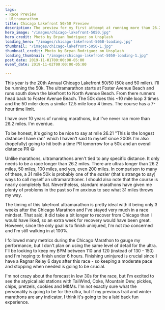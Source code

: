 ```yaml
---
tags:
- Race Preview
- Ultramarathon
title: Chicago Lakefront 50/50 Preview
description: The preview for my first attempt at running more than 26.2 miles
hero_image: "/images/chicago-lakefront-5050.jpg"
hero_credit: Photo by Bryan Rodriguez on Unsplash
loading_hero: "/images/chicago-lakefront-5050-loading.jpg"
thumbnail: "/images/chicago-lakefront-5050-1.jpg"
thumbnail_credit: Photo by Bryan Rodriguez on Unsplash
loading_thumbnail: "/images/chicago-lakefront-5050-loading-1.jpg"
post_date: 2019-11-01T00:00:00-05:00
event_date: 2019-11-02T00:00:00-05:00

---
```

This year is the 20th Annual Chicago Lakefront 50/50 (50k and 50 miler). I'll be running the 50k. The ultramarathon starts at Foster Avenue Beach and runs south down the lakefront to North Avenue Beach. From there runners head back to Foster Avenue Beach. The 50k does this \~10 mile loop 3 times and the 50 miler does a similar 12.5 mile loop 4 times. The course has a 7-hour time limit.

I have over 10 years of running marathons, but I've never ran more than 26.2 miles. I'm overdue.

To be honest, it's going to be nice to say at mile 26.21 "This is the longest distance I have ran" which I haven't said to myself since 2009. I'm also (hopefully) going to hit both a time PR tomorrow for a 50k and an overall distance PR 😃

Unlike marathons, ultramarathons aren't tied to any specific distance. It only needs to be a race longer than 26.2 miles. There are ultras longer than 26.2 miles, 50 miles, 100 miles, and yes, even 200 miles. In comparison to many of these, a 31 mile 50k is probably one of the _easier_ (that's strange to say) ways to call myself an ultramarathoner. I should also note that the course is nearly completely flat. Nevertheless, standard marathons have given me plenty of problems in the past so I'm anxious to see what 31 miles throws my way.

The timing of this lakefront ultramarathon is pretty ideal with it being only 3 weeks after the Chicago Marathon and I've stayed very much in a race mindset. That said, it did take a bit longer to recover from Chicago than I would have liked, so an extra week for recovery would have been great. However, since the only goal is to finish uninjured, I'm not _too_ concerned and I'm still walking in at 100%.

I followed many metrics during the Chicago Marathon to gauge my performance, but I don't plan on using the same level of detail for the ultra. I'll be looking to keep my BPM between 110 and 120 (instead of 130 - 150) and I'm hoping to finish under 6 hours. Finishing uninjured is crucial since I have a Ragnar Relay 6 days after this race - so keeping a moderate pace and stopping when needed is going to be crucial.

I'm not crazy about the forecast in low 30s for the race, but I'm excited to see the atypical aid stations with TailWind, Coke, Mountain Dew, pickles, chips, pretzels, cookies and M&Ms. I'm not exactly sure what the personality is going to be for the ultra, but if my previous trail and winter marathons are any indicator, I think it's going to be a laid back fun experience.